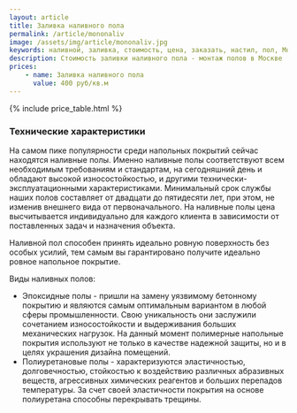 ```yaml
---
layout: article
title: Заливка наливного пола
permalink: /article/mononaliv
image: /assets/img/article/mononaliv.jpg
keywords: наливной, заливка, стоимость, цена, заказать, настил, пол, Москва, Королёв
description: Стоимость заливки наливного пола - монтаж полов в Москве
prices:
    - name: Заливка наливного пола
      value: 400 руб/кв.м
---
```

{% include price_table.html %}

### Технические характеристики

На самом пике популярности среди напольных покрытий сейчас находятся наливные полы. Именно наливные полы соответствуют всем необходимым требованиям и стандартам, на сегодняшний день и обладают высокой износостойкостью, и другими технически-эксплуатационными характеристиками. Минимальный срок службы наших полов составляет от двадцати до пятидесяти лет, при этом, не изменив внешнего вида от первоначального. На наливные полы цена высчитывается индивидуально для каждого клиента в зависимости от поставленных задач и назначения объекта.

Наливной пол способен принять идеально ровную поверхность без особых усилий, тем самым вы гарантировано получите идеально ровное напольное покрытие.

Виды наливных полов:
- Эпоксидные полы - пришли на замену уязвимому бетонному покрытию и являются самым оптимальным вариантом в любой сферы промышленности. Свою уникальность они заслужили сочетанием износостойкости и выдерживания больших механических нагрузок. На данный момент полимерные напольные покрытия используют не только в качестве надежной защиты, но и в целях украшения дизайна помещений.
- Полиуретановые полы - характеризуются эластичностью, долговечностью, стойкостью к воздействию различных абразивных веществ, агрессивных химических реагентов и больших перепадов температуры. За счет своей эластичности покрытия на основе полиуретана способны перекрывать трещины.

